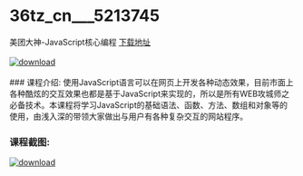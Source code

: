 # 36tz_cn___5213745
美团大神-JavaScript核心编程
[下载地址](http://www.36tz.cn/article/5213745 "下载地址")
<br/></br>[![download](http://36tz.cn/muke_img/2020_06_1-43-300x219.png "下载地址")](http://www.36tz.cn/article/5213745 "下载地址")
<br/></br>### 课程介绍:
使用JavaScript语言可以在网页上开发各种动态效果，目前市面上各种酷炫的交互效果也都是基于JavaScript来实现的，所以是所有WEB攻城师之必备技术。本课程将学习JavaScript的基础语法、函数、方法、数组和对象等的使用，由浅入深的带领大家做出与用户有各种复杂交互的网站程序。

### 课程截图:
[![download](http://36tz.cn/muke_img/2020_06_2-48.png "下载地址")](http://www.36tz.cn/article/5213745 "下载地址")
